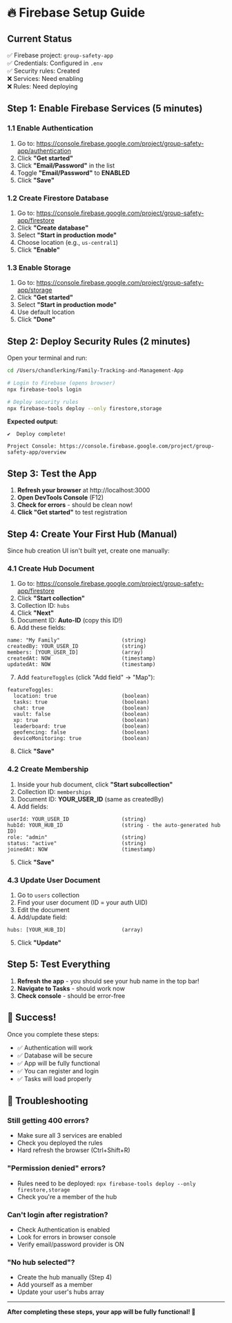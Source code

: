 # 🔥 Firebase Setup Guide

## Current Status
✅ Firebase project: `group-safety-app`  
✅ Credentials: Configured in `.env`  
✅ Security rules: Created  
❌ Services: Need enabling  
❌ Rules: Need deploying  

## Step 1: Enable Firebase Services (5 minutes)

### 1.1 Enable Authentication
1. Go to: https://console.firebase.google.com/project/group-safety-app/authentication
2. Click **"Get started"**
3. Click **"Email/Password"** in the list
4. Toggle **"Email/Password"** to **ENABLED**
5. Click **"Save"**

### 1.2 Create Firestore Database
1. Go to: https://console.firebase.google.com/project/group-safety-app/firestore
2. Click **"Create database"**
3. Select **"Start in production mode"**
4. Choose location (e.g., `us-central1`)
5. Click **"Enable"**

### 1.3 Enable Storage
1. Go to: https://console.firebase.google.com/project/group-safety-app/storage
2. Click **"Get started"**
3. Select **"Start in production mode"**
4. Use default location
5. Click **"Done"**

## Step 2: Deploy Security Rules (2 minutes)

Open your terminal and run:

```bash
cd /Users/chandlerking/Family-Tracking-and-Management-App

# Login to Firebase (opens browser)
npx firebase-tools login

# Deploy security rules
npx firebase-tools deploy --only firestore,storage
```

**Expected output:**
```
✔  Deploy complete!

Project Console: https://console.firebase.google.com/project/group-safety-app/overview
```

## Step 3: Test the App

1. **Refresh your browser** at http://localhost:3000
2. **Open DevTools Console** (F12)
3. **Check for errors** - should be clean now!
4. **Click "Get started"** to test registration

## Step 4: Create Your First Hub (Manual)

Since hub creation UI isn't built yet, create one manually:

### 4.1 Create Hub Document
1. Go to: https://console.firebase.google.com/project/group-safety-app/firestore
2. Click **"Start collection"**
3. Collection ID: `hubs`
4. Click **"Next"**
5. Document ID: **Auto-ID** (copy this ID!)
6. Add these fields:

```
name: "My Family"                    (string)
createdBy: YOUR_USER_ID              (string)
members: [YOUR_USER_ID]              (array)
createdAt: NOW                       (timestamp)
updatedAt: NOW                       (timestamp)
```

7. Add `featureToggles` (click "Add field" → "Map"):

```
featureToggles:
  location: true                     (boolean)
  tasks: true                        (boolean)
  chat: true                         (boolean)
  vault: false                       (boolean)
  xp: true                           (boolean)
  leaderboard: true                  (boolean)
  geofencing: false                  (boolean)
  deviceMonitoring: true             (boolean)
```

8. Click **"Save"**

### 4.2 Create Membership
1. Inside your hub document, click **"Start subcollection"**
2. Collection ID: `memberships`
3. Document ID: **YOUR_USER_ID** (same as createdBy)
4. Add fields:

```
userId: YOUR_USER_ID                 (string)
hubId: YOUR_HUB_ID                   (string - the auto-generated hub ID)
role: "admin"                        (string)
status: "active"                     (string)
joinedAt: NOW                        (timestamp)
```

5. Click **"Save"**

### 4.3 Update User Document
1. Go to `users` collection
2. Find your user document (ID = your auth UID)
3. Edit the document
4. Add/update field:

```
hubs: [YOUR_HUB_ID]                  (array)
```

5. Click **"Update"**

## Step 5: Test Everything

1. **Refresh the app** - you should see your hub name in the top bar!
2. **Navigate to Tasks** - should work now
3. **Check console** - should be error-free

## 🎉 Success!

Once you complete these steps:
- ✅ Authentication will work
- ✅ Database will be secure
- ✅ App will be fully functional
- ✅ You can register and login
- ✅ Tasks will load properly

## 🐛 Troubleshooting

### Still getting 400 errors?
- Make sure all 3 services are enabled
- Check you deployed the rules
- Hard refresh the browser (Ctrl+Shift+R)

### "Permission denied" errors?
- Rules need to be deployed: `npx firebase-tools deploy --only firestore,storage`
- Check you're a member of the hub

### Can't login after registration?
- Check Authentication is enabled
- Look for errors in browser console
- Verify email/password provider is ON

### "No hub selected"?
- Create the hub manually (Step 4)
- Add yourself as a member
- Update your user's hubs array

---

**After completing these steps, your app will be fully functional! 🚀**

